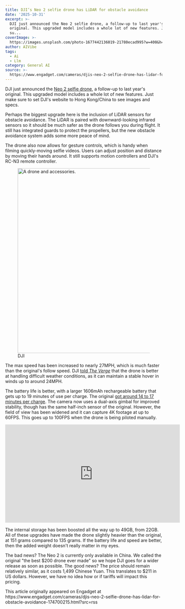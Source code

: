 ```yaml
---
title: DJI’s Neo 2 selfie drone has LiDAR for obstacle avoidance
date: '2025-10-31'
excerpt: >-
  DJI just announced the Neo 2 selfie drone, a follow-up to last year's
  original. This upgraded model includes a whole lot of new features. Just make
  su...
coverImage: >-
  https://images.unsplash.com/photo-1677442136019-21780ecad995?w=400&h=200&fit=crop&auto=format
author: AIVibe
tags:
  - Ai
  - Llm
category: General AI
source: >-
  https://www.engadget.com/cameras/djis-neo-2-selfie-drone-has-lidar-for-obstacle-avoidance-174700215.html?src=rss
---
```

<p>DJI just announced the <a data-i13n="elm:affiliate_link;sellerN:DJI;elmt:;cpos:1;pos:1" href="https://shopping.yahoo.com/rdlw?merchantId=479372ad-6013-4434-bdb7-ebc5486af4cc&amp;siteId=us-engadget&amp;pageId=1p-autolink&amp;contentUuid=0e76afb6-949b-498d-80ea-bb350d7e93e4&amp;featureId=text-link&amp;merchantName=DJI&amp;linkText=Neo+2+selfie+drone&amp;custData=eyJzb3VyY2VOYW1lIjoiV2ViLURlc2t0b3AtVmVyaXpvbiIsImxhbmRpbmdVcmwiOiJodHRwczovL3N0b3JlLmRqaS5jb20vaGstZW4vcHJvZHVjdC9kamktbmVvLTI_dmlkPTIwNDgzMSIsImNvbnRlbnRVdWlkIjoiMGU3NmFmYjYtOTQ5Yi00OThkLTgwZWEtYmIzNTBkN2U5M2U0Iiwib3JpZ2luYWxVcmwiOiJodHRwczovL3N0b3JlLmRqaS5jb20vaGstZW4vcHJvZHVjdC9kamktbmVvLTI_dmlkPTIwNDgzMSJ9&amp;signature=AQAAATy8sQozAEA4XNh1HV7Z6Cz7d0wrAsZOZbAlGlI_0bdw&amp;gcReferrer=https%3A%2F%2Fstore.dji.com%2Fhk-en%2Fproduct%2Fdji-neo-2%3Fvid%3D204831" class="rapid-with-clickid" data-original-link="https://store.dji.com/hk-en/product/dji-neo-2?vid=204831"><ins>Neo 2 selfie drone</ins></a>, a follow-up to last year's original. This upgraded model includes a whole lot of new features. Just make sure to set DJI's website to Hong Kong/China to see images and specs.&nbsp;</p>
<p>Perhaps the biggest upgrade here is the inclusion of LiDAR sensors for obstacle avoidance. The LiDAR is paired with downward-looking infrared sensors so it should be much safer as the drone follows you during flight. It still has integrated guards to protect the propellers, but the new obstacle avoidance system adds some more peace of mind.</p>
<span id="end-legacy-contents"></span><p>The drone also now allows for gesture controls, which is handy when filming quickly-moving selfie videos. Users can adjust position and distance by moving their hands around. It still supports motion controllers and DJI's RC-N3 remote controller.</p>
<figure><img src="https://s.yimg.com/os/creatr-uploaded-images/2025-10/1319ea60-b680-11f0-9fff-c98b79a15666" data-crop-orig-src="https://s.yimg.com/os/creatr-uploaded-images/2025-10/1319ea60-b680-11f0-9fff-c98b79a15666" style="height:593px;width:840px;" alt="A drone and accessories." data-uuid="8657ba85-b1fd-34ff-ae80-e352c7614e00"><figcaption></figcaption><div class="photo-credit">DJI</div></figure>
<p>The max speed has been increased to nearly 27MPH, which is much faster than the original's follow speed. DJI <a data-i13n="cpos:2;pos:1" href="https://www.theverge.com/news/810125/dji-neo-2-selfie-drone-gestures-lidar-obstacle-avoidance-gesture-control"><ins>told </ins><em><ins>The Verge</ins></em></a> that the drone is better at handling difficult weather conditions, as it can maintain a stable hover in winds up to around 24MPH.</p>
<p>The battery life is better, with a larger 1606mAh rechargeable battery that gets up to 19 minutes of use per charge. The original <a data-i13n="cpos:3;pos:1" href="https://www.engadget.com/cameras/dji-neo-review-the-best-200-drone-ever-made-010032884.html"><ins>got around 14 to 17 minutes per charge</ins></a>. The camera now uses a dual-axis gimbal for improved stability, though has the same half-inch sensor of the original. However, the field of view has been widened and it can capture 4K footage at up to 60FPS. This goes up to 100FPS when the drone is being piloted manually.</p>
<div id="c3bc573a83cd45df8711637692bc42f0"><iframe width="560" height="315" src="https://www.youtube.com/embed/juUqiecH_fU?si=7-XGKn3v8ShjT9af" title="YouTube video player" frameborder="0" allowfullscreen></iframe></div>
<p>The internal storage has been boosted all the way up to 49GB, from 22GB. All of these upgrades have made the drone slightly heavier than the original, at 151 grams compared to 135 grams. If the battery life and speed are better, then the added weight doesn't really matter in my eyes.</p>
<p>The bad news? The Neo 2 is currently only available in China. We called the original "the best $200 drone ever made" so we hope DJI goes for a wider release as soon as possible. The good news? The price should remain relatively similar, as it costs 1,499 Chinese Yuan. This translates to $211 in US dollars. However, we have no idea how or if tariffs will impact this pricing.</p>This article originally appeared on Engadget at https://www.engadget.com/cameras/djis-neo-2-selfie-drone-has-lidar-for-obstacle-avoidance-174700215.html?src=rss
